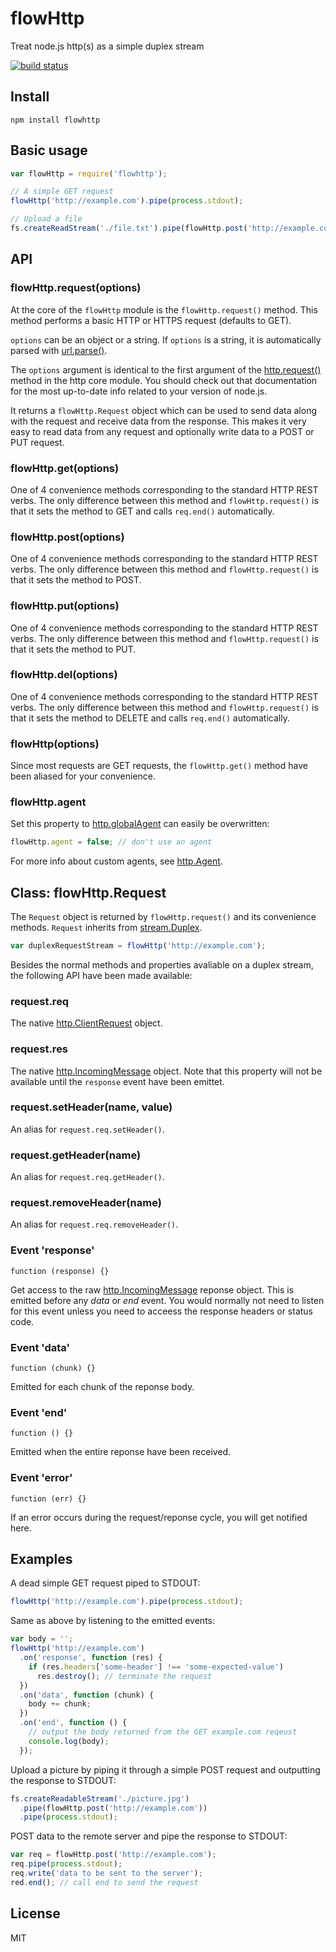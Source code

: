 # flowHttp

Treat node.js http(s) as a simple duplex stream

[![build
status](https://secure.travis-ci.org/watson/flowhttp.png)](http://travis-ci.org/watson/flowhttp)

## Install

```
npm install flowhttp
```

## Basic usage

```javascript
var flowHttp = require('flowhttp');

// A simple GET request
flowHttp('http://example.com').pipe(process.stdout);

// Upload a file
fs.createReadStream('./file.txt').pipe(flowHttp.post('http://example.com/upload'));
```

## API

### flowHttp.request(options)

At the core of the `flowHttp` module is the `flowHttp.request()` method.
This method performs a basic HTTP or HTTPS request (defaults to GET).

`options` can be an object or a string. If `options` is a string, it is
automatically parsed with
[url.parse()](http://nodejs.org/api/url.html#url_url_parse_urlstr_parsequerystring_slashesdenotehost).

The `options` argument is identical to the first argument of the
[http.request()](http://nodejs.org/api/http.html#http_http_request_options_callback)
method in the http core module. You should check out that documentation
for the most up-to-date info related to your version of node.js.

It returns a `flowHttp.Request` object which can be used to send data
along with the request and receive data from the response. This makes it
very easy to read data from any request and optionally write data to a
POST or PUT request.

### flowHttp.get(options)

One of 4 convenience methods corresponding to the standard HTTP REST
verbs. The only difference between this method and `flowHttp.request()`
is that it sets the method to GET and calls `req.end()` automatically.

### flowHttp.post(options)

One of 4 convenience methods corresponding to the standard HTTP REST
verbs. The only difference between this method and `flowHttp.request()`
is that it sets the method to POST.

### flowHttp.put(options)

One of 4 convenience methods corresponding to the standard HTTP REST
verbs. The only difference between this method and `flowHttp.request()`
is that it sets the method to PUT.

### flowHttp.del(options)

One of 4 convenience methods corresponding to the standard HTTP REST
verbs. The only difference between this method and `flowHttp.request()`
is that it sets the method to DELETE and calls `req.end()`
automatically.

### flowHttp(options)

Since most requests are GET requests, the `flowHttp.get()` method have
been aliased for your convenience.

### flowHttp.agent

Set this property to
[http.globalAgent](http://nodejs.org/api/http.html#http_http_globalagent)
can easily be overwritten:

```javascript
flowHttp.agent = false; // don't use an agent
```

For more info about custom agents, see
[http.Agent](http://nodejs.org/api/http.html#http_class_http_agent).

## Class: flowHttp.Request

The `Request` object is returned by `flowHttp.request()` and its
convenience methods. `Request` inherits from
[stream.Duplex](http://nodejs.org/api/stream.html#stream_class_stream_duplex_1).

```javascript
var duplexRequestStream = flowHttp('http://example.com');
```

Besides the normal methods and properties avaliable on a duplex stream,
the following API have been made available:

### request.req

The native
[http.ClientRequest](http://nodejs.org/api/http.html#http_class_http_clientrequest)
object.

### request.res

The native
[http.IncomingMessage](http://nodejs.org/api/http.html#http_http_incomingmessage)
object. Note that this property will not be available until the
`response` event have been emittet.

### request.setHeader(name, value)

An alias for `request.req.setHeader()`.

### request.getHeader(name)

An alias for `request.req.getHeader()`.

### request.removeHeader(name)

An alias for `request.req.removeHeader()`.

### Event 'response'

`function (response) {}`

Get access to the raw [http.IncomingMessage](http://nodejs.org/api/http.html#http_http_incomingmessage) reponse object. This is emitted before any *data* or *end* event. You would normally not need to listen for this event unless you need to acceess the response headers or status code.

### Event 'data'

`function (chunk) {}`

Emitted for each chunk of the reponse body.

### Event 'end'

`function () {}`

Emitted when the entire reponse have been received.

### Event 'error'

`function (err) {}`

If an error occurs during the request/reponse cycle, you will get notified here.

## Examples

A dead simple GET request piped to STDOUT:

```javascript
flowHttp('http://example.com').pipe(process.stdout);
```

Same as above by listening to the emitted events:

```javascript
var body = '';
flowHttp('http://example.com')
  .on('response', function (res) {
    if (res.headers['some-header'] !== 'some-expected-value')
      res.destroy(); // terminate the request
  })
  .on('data', function (chunk) {
    body += chunk;
  })
  .on('end', function () {
    // output the body returned from the GET example.com reqeust
    console.log(body);
  });
```

Upload a picture by piping it through a simple POST request and outputting the 
response to STDOUT:

```javascript
fs.createReadableStream('./picture.jpg')
  .pipe(flowHttp.post('http://example.com'))
  .pipe(process.stdout);
```

POST data to the remote server and pipe the response to STDOUT:

```javascript
var req = flowHttp.post('http://example.com');
req.pipe(process.stdout);
req.write('data to be sent to the server');
red.end(); // call end to send the request
```

## License

MIT
